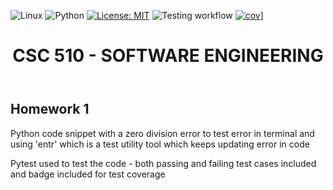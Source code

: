 ![Linux](https://img.shields.io/badge/Linux-FCC624?style=for-the-badge&logo=linux&logoColor=black) ![Python](https://img.shields.io/badge/Python-3.13%2B-blue) [![License: MIT](https://img.shields.io/badge/License-MIT-yellow.svg)](https://opensource.org/licenses/MIT) ![Testing workflow](https://github.com/CSC510-Software-Engineering-Fall-2024/HW-1/actions/workflows/main.yml/badge.svg) [![cov](https://<you>.github.io/<repo>/badges/coverage.svg)](https://github.com/CSC510-Software-Engineering-Fall-2024/HW-1/actions)]



<!-- TESTS PASSING BADGE -->
<!DOCTYPE html>
<html lang="en">
<head>
    <meta charset="UTF-8">
    <meta name="viewport" content="width=device-width, initial-scale=1.0">
    
</head>
<body>
    <header>
        <h1>CSC 510 - SOFTWARE ENGINEERING</h1>
    </header>
    <h2>Homework 1</h2>
    <p>Python code snippet with a zero division error to test error in terminal and using 'entr' which is a test utility tool which keeps updating error in code</p>
    <p>Pytest used to test the code - both passing and failing test cases included and badge included for test coverage</p>
</body>
</html>   
   
       
